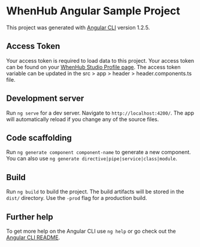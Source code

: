 # WhenHub Angular Sample Project

This project was generated with [Angular CLI](https://github.com/angular/angular-cli) version 1.2.5.

## Access Token

Your access token is required to load data to this project. Your access token can be found on your [WhenHub Studio Profile page](https://studio.whenhub.com/account). The access token variable can be updated in the src > app > header > header.components.ts file.

## Development server

Run `ng serve` for a dev server. Navigate to `http://localhost:4200/`. The app will automatically reload if you change any of the source files.

## Code scaffolding

Run `ng generate component component-name` to generate a new component. You can also use `ng generate directive|pipe|service|class|module`.

## Build

Run `ng build` to build the project. The build artifacts will be stored in the `dist/` directory. Use the `-prod` flag for a production build.

## Further help

To get more help on the Angular CLI use `ng help` or go check out the [Angular CLI README](https://github.com/angular/angular-cli/blob/master/README.md).
